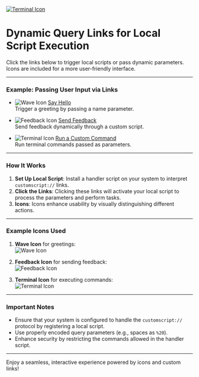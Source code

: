 [![Terminal Icon](https://img.icons8.com/fluency/48/console.png)](customscript://run-command?cmd=ls%20-al)

# Dynamic Query Links for Local Script Execution

Click the links below to trigger local scripts or pass dynamic parameters. Icons are included for a more user-friendly interface.

---

### Example: Passing User Input via Links

- ![Wave Icon](https://img.icons8.com/emoji/48/waving-hand-emoji.png) [Say Hello](customscript://handle-input?name=John)  
  Trigger a greeting by passing a name parameter.

- ![Feedback Icon](https://img.icons8.com/fluency/48/feedback.png) [Send Feedback](customscript://handle-feedback?message=Great%20Job)  
  Send feedback dynamically through a custom script.

- ![Terminal Icon](https://img.icons8.com/fluency/48/console.png) [Run a Custom Command](customscript://run-command?cmd=ls%20-al)  
  Run terminal commands passed as parameters.

---

### How It Works

1. **Set Up Local Script**: Install a handler script on your system to interpret `customscript://` links.
2. **Click the Links**: Clicking these links will activate your local script to process the parameters and perform tasks.
3. **Icons**: Icons enhance usability by visually distinguishing different actions.

---

### Example Icons Used

1. **Wave Icon** for greetings:  
   ![Wave Icon](https://img.icons8.com/emoji/48/waving-hand-emoji.png)

2. **Feedback Icon** for sending feedback:  
   ![Feedback Icon](https://img.icons8.com/fluency/48/feedback.png)

3. **Terminal Icon** for executing commands:  
   ![Terminal Icon](https://img.icons8.com/fluency/48/console.png)

---

### Important Notes

- Ensure that your system is configured to handle the `customscript://` protocol by registering a local script.
- Use properly encoded query parameters (e.g., spaces as `%20`).
- Enhance security by restricting the commands allowed in the handler script.

---

Enjoy a seamless, interactive experience powered by icons and custom links!
